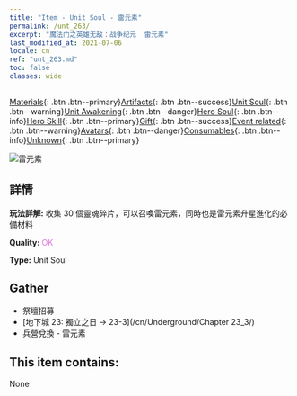 ```yaml
---
title: "Item - Unit Soul - 雷元素"
permalink: /unt_263/
excerpt: "魔法门之英雄无敌：战争纪元  雷元素"
last_modified_at: 2021-07-06
locale: cn
ref: "unt_263.md"
toc: false
classes: wide
---
```

 [Materials](/ItemsCN/){: .btn .btn--primary}[Artifacts](/ItemsCN/Artifacts/){: .btn .btn--success}[Unit Soul](/ItemsCN/UnitSoul/){: .btn .btn--warning}[Unit Awakening](/ItemsCN/UnitAwakening/){: .btn .btn--danger}[Hero Soul](/ItemsCN/HeroSoul/){: .btn .btn--info}[Hero Skill](/ItemsCN/HeroSkill/){: .btn .btn--primary}[Gift](/ItemsCN/Gift/){: .btn .btn--success}[Event related](/ItemsCN/Events/){: .btn .btn--warning}[Avatars](/ItemsCN/Avatars/){: .btn .btn--danger}[Consumables](/ItemsCN/Consumables/){: .btn .btn--info}[Unknown](/ItemsCN/Unknown/){: .btn .btn--primary}

 ![雷元素](/images/u/ti_leiyuansu2.jpg)

## 詳情
 **玩法詳解:** 收集 30 個靈魂碎片，可以召喚雷元素，同時也是雷元素升星進化的必備材料

 **Quality:** <span style="color: #DA70D6">OK</span>

 **Type:** Unit Soul

## Gather

*    祭壇招募 
*    [地下城 23: 獨立之日 -> 23-3](/cn/Underground/Chapter 23_3/) 
*    兵營兌換 - 雷元素 

## This item contains:

  None

